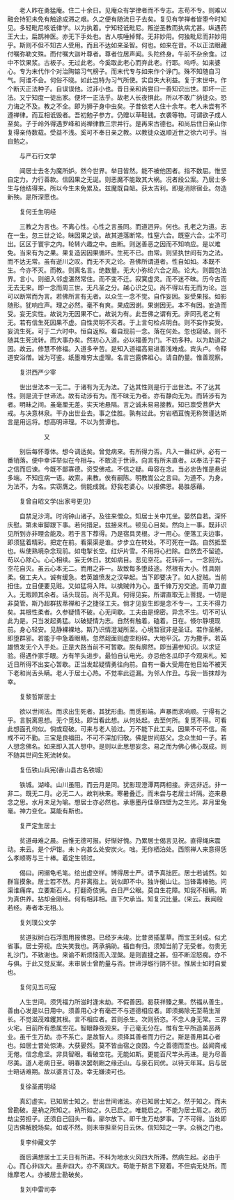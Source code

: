 <!-- { "loadSidebar": true } -->
　　老人昨在勇猛庵。住二十余日。见庵众有学律者而不专志。志苟不专。则难以融会持犯未免有触途成滞之艰。久之便有随流日子去矣。复见有学禅者皆堕今时知见。多轻毗尼咳诋律学。以为执着。宁知轻诋毗尼。叛逆圣教而执病尤甚。纵遇药王大士。扁鹊神医。亦无下手处也。古人咳唾掉臂。无非妙用。何独毗尼而非妙用乎。斯则不但不知古人受用。而且不达如来圣智。何也。如来在昔。不以正法眼藏付嘱弥勒文殊。而付嘱大迦叶尊者。尊者位居声闻。头陀终身。午前不杂余食。过中不饮果浆。古板子。无过此老。今奚取此老心而弃此老。行耶。呜呼。如来婆心。专为末代作个对治陶镕习气榜子。而末代专与如来作个诤门。殊不知随自习气。阿谁不会。何俗不晓。如此岂特为习气所使。实自失大利益。复于末世中。作个断灭正法种子。自误误他。过非小也。昔日亲和尚尝曰一善知识出世。即坏一正法。又宁知度一徒出家。便坏一正法乎。故老人长夜惧此。所以不敢广纳徒众。恐力诲之不及。教之不全。即为狮子身中虫矣。子昔依老人住十余年。老人未尝有不遵禅律。而互相诋毁者。吾初勉子参方。仍赠以草鞋钱。衣袭等物。可谓欲子成人至矣。子于岭外得遇罗峰和尚禅律教三宗并行。是再来古德也。和尚后住日亲山你复得亲侍数载。受益不浅。奚可不奉日亲之教。以教徒众返顺近世之徐六可乎。当自勉之。

　　与严石行文学

　　闻居士去冬为魔所妒。然今世界。举目皆然。能不被他困者。指不数屈。惟坚自定力。力行善款。信因果之无诞。则恶魔不能致其大祸。况者段公案。乃居士多生与他结得来。所以今生未免累及。兹魔既自衄。获太吉利。即是消除宿业。勿造新殃。是所深愿也。

　　复何壬生明经

　　三教之为言也。不离心性。心性之言虽同。而道迥异。何也。孔老之为道。志在一生。忽三世之论。昧因果之谈。故其道落断常。性窒六合。既窒六合。尘不可出。区区于寰宇之内。轮转六趣之中。由断。则迷善恶之因而不知响应。是以难免。当来有为之果。果复造因因果循环。生死不已。由常。则坚执世间有为之法。而不达无常。虽有逝川之叹。而无不灭之论。吾佛所谓道者。性自如如。本既不生。今亦不灭。而教。则离名言。绝数量。无大小弥纶六合之局。论大。则圆包法界。言小。则细入邻虚湛然常住。而不变不迁。寂寞虚灵。而不迷不昧。历今古而无去无来。即一念而周三世。无凡圣之分。越心识之见。尚不得以有无而为论。岂可以断常而为言。若佛所言有无者。以众生一念不觉。自作妄因。妄受果报。如影随形。犹响应声。理之必然。毫不有爽。果成因谢。果谢因无。本不有因。妄造而受。妄无实性。故说为无因果不亡。故说为有。此吾佛之谓有无。非同孔老之有无。若有信生死因果不虚。自性灵明不灭者。于上言句检点明白。则不妄作妄受。妄流生死。可于二六时中。恒自返照。看自现前一念。落在何处。忽也窥破。则不随其生死流转。而大事办矣。然初心入道。必以福善为门。不妨多种。以为助道之因。故云。修慧不修福。入道多辛苦。是知入道福高易进善浅难成。宾头卢。令释道安浴僧。诚为可鉴。纸墨难穷太虚理。名言岂露佛祖心。请自酌量。惟善观察。

　　复洪西严少宰

　　世出世法本一无二。于诸有为无为法。了达其性则是行于出世法。不了达其性。则是流于世谛法。故有动涉有为。而不昧无为者。亦有静向无为。而转涉有为者。明昧之间。虽毫厘无差。实天地悬隔。言之诚未易易接教。知已禀受菩萨大戒。与决意林泉。干办出世业去。事之佳胜。孰有过此。穷岩栖苴愧无称贺谨达斯言是用远将。想高明谛理。不以为赘谭也。

　　　　　　又

　　别后每怀尊体。想今调适矣。曾觉病来。有所得力否。凡入一番红炉。必有一番销落。便中幸详举似在今相与。不敢流于世谛。向言有所未直者。以奉法于君子之信而后谏。今既不鄙寡德。资受佛戒。不信之疑。毋容在念。当必忠告惟是悬说多端。不知应病一语。故索。来教。俟有嗣陈。明教嵩公之言曰。为道不。为身。为法不。为名。实窃膺之。倘能成就。舒我老婆心。以报佛恩。曷胜感藉。

　　复曾自昭文学(出家号更见)

　　自禁足沙湾。时询钟山诸子。及往来僧众。知居士关中兀坐。晏然自若。深怀庆慰。第未审脚跟下事。若何措足。兹接来札。顿见心目矣。然向上一事。既非识见所到亦非理会能及。若于言下荐得。乃是宿具灵根。才一用心。便落工夫边事。即须猛着精彩。把定在前。看渠渠是谁。步步立在转处。不可死在一路。自然抵至也。纵使熟境杂念现前。如电掣长空。红炉片雪。不用将心扫除。自然去不留迹。苟以心除心。心心相续。妄无休日。犹如病目。恶见空花。花转非一。一念回光。空花自灭。虽云心本无二。而用之非一。故致每多堕歧途。然根有大小。性具刚柔。做工夫人。诚有缓急。若英雄愤发之汉举起。当下即要决了。如人捉贼。当前扭住。立目便要见赃。又如猛将入阵。以擒贼帅为心。虽千锋万刃交途。而单刀直入。无暇顾其余者。话头现前。尚不见真。何得见妄。所谓直取无上菩提。一切是非莫管。斯乃超群拔萃禅和子之捷径工夫。倘才见妄生即是念不专一。工夫不得力矣。其根性柔者。久参疑情不破。心无间歇。工夫由是绵密。异念不生。切不可认此为是。只当发起勇猛。以破疑情为志。自然有触着。磕着。日在。倏尔静境现前。身心轻安。见静裸裸地。斯乃识情澄凝所至。心境暂寂非是圣证。若作圣解。即堕群邪。若能于中急着眼睛。忽然觌面则虚空粉碎。大地平沉。方为撒手。若英雄愤发无个入手处。正是大路当前不可暂歇。脱有廓然。即当遍参知识。以求证验。得遇作家手眼。方有竿头进步。最怕自认电光。亦忌他冬瓜印子今观来札。知近日所得不出妄心暂歇。正当发起疑情勇往向前。自有一番大受用在他日始不被天下老和尚舌头瞒。老人于居士心热。不觉率此逗漏。为邻人作丑。与我一皆抹却为幸。

　　复黎哲斯居士

　　欲以世间法。而求出生死者。其犹形曲。而觅影端。声暴而求响顺。宁得有之乎。言脱离思想。无个觅处。即当看此想。从何处起。去至何所。复觅不得。可看此想面孔何似。倘或窥破。可来与老人验过。万不能下此工夫。因果不可不信。斋戒不可不勤。三宝是良福田。不可不深加归敬。佛是世间慈父。念众生如一子。若人想念佛名。如来即入其人想中。是则以此思想妄念。易之而为佛心佛心既成。则不随其世间生死流转矣。

　　复伍铁山兵宪(香山县古名铁城)

　　铁城。湖峰。山川虽阻。而云月是同。犹影现澄潭两两相接。非远非近。非一非二。既无二月。必无二人。故判袂来。寒暑叠迁。而未尝与老居士纤隔。迩来悬念之思。水月未足为喻。想居士亦必然也。承惠墨丹佳章四壁为之生光。非月里兔毫。神力变化。莫能有斯也。

　　复严定生居士

　　贫道母难之晨。自惟无德可报。好惭好愧。乃累居士偈言见祝。直得绳床震动。来云。是个炉钳。未卜向甚么处安炭火。咄。无你栖泊处。西照禅人来意得恁么孝顺寄与三十棒。着定生领过。

　　偈曰。闲搦龟毛笔。绘出虚空样。博得居士严。谓予真拙匠。居士若诚然。如群盲摸象。居士若不然。月非离指上。说似即不中。独许衡山让。当锋毒棒驰。问渠谁痛痒。立要斯石人。打翻奇伎俩。白日严公眼。莫自生花障。知我不相瞒。斯为真供养。拈却金刚经。何有相非相。直下欠承当。知复沉比量。(来云。我闻般若经。寿者本无相。)。

　　复刘璞公文学

　　贫道拟树白石浮图用报佛恩。已经岁未竣。比昔贤插茎草。而宝王刹成。似尤省事。居士旁视。应失笑我也。两承捐助。福自有归。须知当前了无受者。勿贵无礼沙门。不致谢也。来谕不断烦恼而入涅槃。是则直捷之甚。但不断淫怒痴。亦不与俱。于此又觉反案。未审居士曾酌量与否。世谛浮蝣行阴不驻。惟居士如时自爱也。

　　复何见五司寇

　　人生世间。须凭福力所滋时逢末劫。不假善因。曷获祥臻之果。然福从善生。善由心发是以日用中。须善用心才有毫芒不与道德相应者。即须揭除无至萌生渐长。不觉滋茂难钁其根。言不相应者。首则杀生。次则骄恣。不念人身无常。三界火宅。目前所有悉属空花。智眼静夜观来。于己毫无分在。惟有生平所造美恶两业。虽千生万劫。亦不系亡。是故智人。须择其善者而力行之。斯是善用其心者也。如居士昔处惊涛。大获晏然。莫不皆由宿之良因。今之善德而至也。兹闻斋戒无倦。信念愈坚。非具智眼。看破空花。无能如斯。更能百尺竿头再进。是为尽善尽美。道人老病日至。明春决罢剞劂之缘还山。与泉石同优。以待天年耳。后与居士晤话难期。故以婆言订及。幸无嫌渎可也。

　　复徐圣甫明经

　　真幻虚实。已知居士知之。世出世间诸法。亦已知居士知之。然于知之。而未曾勘破。是衲之所知之。衲所如之。久已启之。唯能启之。不能为居士肩之。故历劫尘劳担子。还须自己回头一看。廓尔放下。即千生万劫梦事。了不可得。当处即见古佛解脱场矣。如或不然。则未审担至何日云休。信知知之一字。众祸之门也。

　　复李仲藏文学

　　面后满想居士工夫日有所进。不料为地水火风四大所滞。然病生起。必由于心。而心非四大。虽非四大。亦不离四大。苟能于斯言下窥着。不但病无处所。而维摩老人。亦被居士勘破矣。

　　复刘中雷司李

